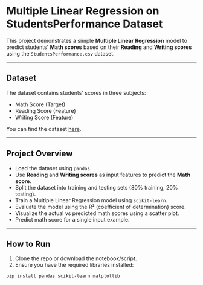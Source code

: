 # Multiple Linear Regression on StudentsPerformance Dataset

This project demonstrates a simple **Multiple Linear Regression** model to predict students' **Math scores** based on their **Reading** and **Writing scores** using the `StudentsPerformance.csv` dataset.

---

## Dataset

The dataset contains students' scores in three subjects:
- Math Score (Target)
- Reading Score (Feature)
- Writing Score (Feature)

You can find the dataset [here](https://www.kaggle.com/datasets/spscientist/students-performance-in-exams).

---

## Project Overview

- Load the dataset using `pandas`.
- Use **Reading** and **Writing scores** as input features to predict the **Math score**.
- Split the dataset into training and testing sets (80% training, 20% testing).
- Train a Multiple Linear Regression model using `scikit-learn`.
- Evaluate the model using the R² (coefficient of determination) score.
- Visualize the actual vs predicted math scores using a scatter plot.
- Predict math score for a single input example.

---

## How to Run

1. Clone the repo or download the notebook/script.
2. Ensure you have the required libraries installed:

```bash
pip install pandas scikit-learn matplotlib
